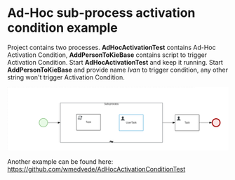 Ad-Hoc sub-process activation condition example
===============================================

Project contains two processes. **AdHocActivationTest** contains Ad-Hoc Activation Condition, **AddPersonToKieBase** contains script to trigger Activation Condition. Start **AdHocActivationTest** and keep it running. Start **AddPersonToKieBase** and provide name *Ivan* to trigger condition, any other string won't trigger Activation Condition.

![](src/main/resources/com/myspace/adhocactivationtest/AdHocActivationTest.AdHocActivationTest-svg.svg)


Another example can be found here: https://github.com/wmedvede/AdHocActivationConditionTest
